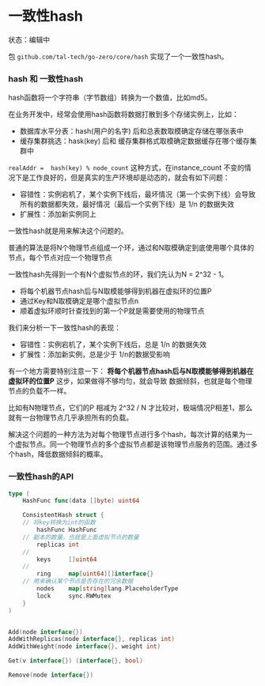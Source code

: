 #  一致性hash

状态：编辑中



包 `github.com/tal-tech/go-zero/core/hash` 实现了一个一致性hash。



### hash 和 一致性hash

hash函数将一个字符串（字节数组）转换为一个数值，比如md5。

在业务开发中，经常会使用hash函数将数据打散到多个存储实例上，比如：

- 数据库水平分表：hash(用户的名字) 后和总表数取模确定存储在哪张表中
- 缓存集群挑选：hask(key) 后和 缓存集群格式取模确定数据缓存在哪个缓存集群中



`realAddr =  hash(key) % node_count` 这种方式，在instance_count 不变的情况下是工作良好的，但是真实的生产环境却是动态的，就会有如下问题：

- 容错性：实例宕机了，某个实例下线后，最坏情况（第一个实例下线）会导致所有的数据都失效，最好情况（最后一个实例下线）是 1/n 的数据失效
- 扩展性：添加新实例同上



一致性hash就是用来解决这个问题的。



普通的算法是将N个物理节点组成一个环，通过和N取模确定到底使用哪个具体的节点，每个节点对应一个物理节点

一致性hash先得到一个有N个虚拟节点的环，我们先认为N = 2^32 - 1。

- 将每个机器节点hash后与N取模能够得到机器在虚拟环的位置P
- 通过Key和N取模确定是哪个虚拟节点n
- 顺着虚拟环顺时针查找到的第一个P就是需要使用的物理节点

我们来分析一下一致性hash的表现：

- 容错性：实例宕机了，某个实例下线后，总是 1/n 的数据失效
- 扩展性：添加新实例，总是少于 1/n的数据受影响



有一个地方需要特别注意一下： **将每个机器节点hash后与N取模能够得到机器在虚拟环的位置P** 这步，如果做得不够均匀，就会导致 数据倾斜，也就是每个物理节点的负载不一样。

比如有N物理节点，它们的P 相减为 2^32 / N 才比较对，极端情况P相差1，那么就有一台物理节点几乎承担所有的负载。

解决这个问题的一种方法为对每个物理节点进行多个hash，每次计算的结果为一个虚拟节点。同一个物理节点的多个虚拟节点都是该物理节点服务的范围。通过多个hash，降低数据倾斜的概率。



### 一致性hash的API

```go
type (
	HashFunc func(data []byte) uint64

	ConsistentHash struct {
    // 将key转换为int的函数
		hashFunc HashFunc
    // 副本的数量，也就是上面虚拟节点的数量
		replicas int
    // 
		keys     []uint64
    // 
		ring     map[uint64][]interface{}
    // 用来确认某个节点是否存在的冗余数据
		nodes    map[string]lang.PlaceholderType
		lock     sync.RWMutex
	}
)


Add(node interface{}) 
AddWithReplicas(node interface{}, replicas int) 
AddWithWeight(node interface{}, weight int)

Get(v interface{}) (interface{}, bool)

Remove(node interface{}) 
```

